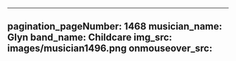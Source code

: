 ------
pagination_pageNumber: 1468
musician_name: Glyn
band_name: Childcare
img_src: images/musician1496.png
onmouseover_src: 
------